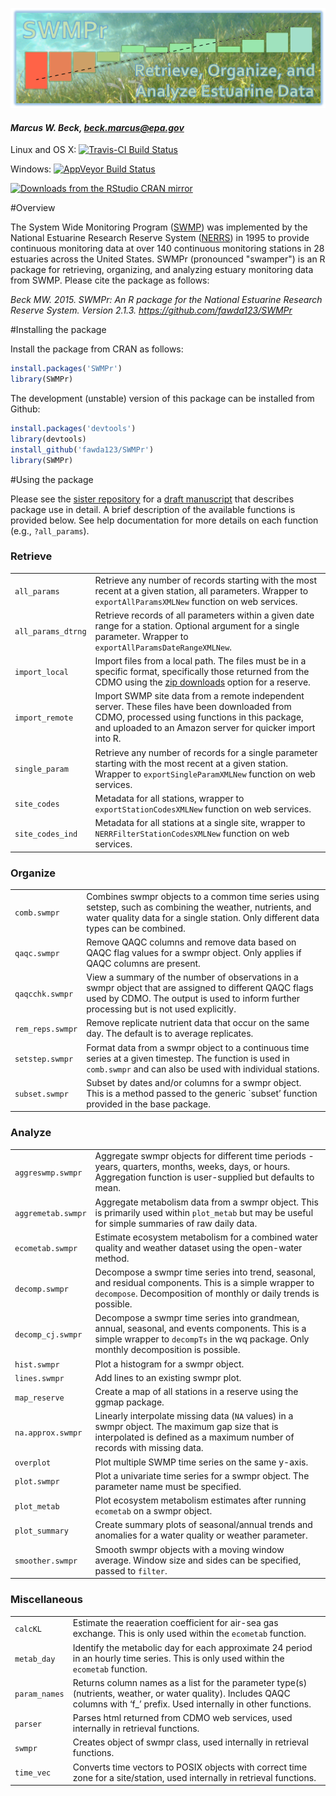 
![](swmpr_logo.png)

#### *Marcus W. Beck, beck.marcus@epa.gov*

Linux and OS X: [![Travis-CI Build Status](https://travis-ci.org/fawda123/SWMPr.png?branch=master)](https://travis-ci.org/fawda123/SWMPr)

Windows: [![AppVeyor Build Status](https://ci.appveyor.com/api/projects/status/github/fawda123/SWMPr?branch=master)](https://ci.appveyor.com/project/fawda123/SWMPr)

[![Downloads from the RStudio CRAN mirror](http://cranlogs.r-pkg.org/badges/grand-total/SWMPr)](http://cran.rstudio.com/package=SWMPr)

#Overview 

The System Wide Monitoring Program ([SWMP](http://nerrs.noaa.gov/RCDefault.aspx?ID=18)) was implemented by the National Estuarine Research Reserve System ([NERRS](http://nerrs.noaa.gov/)) in 1995 to provide continuous monitoring data at over 140 continuous monitoring stations in 28 estuaries across the United States.  SWMPr (pronounced "swamper") is an R package for retrieving, organizing, and analyzing estuary monitoring data from SWMP. Please cite the package as follows:

*Beck MW. 2015. SWMPr: An R package for the National Estuarine Research Reserve System.  Version 2.1.3. https://github.com/fawda123/SWMPr*

#Installing the package

Install the package from CRAN as follows:


```r
install.packages('SWMPr')
library(SWMPr)
```

The development (unstable) version of this package can be installed from Github:


```r
install.packages('devtools')
library(devtools)
install_github('fawda123/SWMPr')
library(SWMPr)
```

#Using the package

Please see the [sister repository](https://github.com/fawda123/swmpr_manu) for a [draft manuscript](https://github.com/fawda123/swmpr_manu/blob/master/swmpr_manu.pdf) that describes package use in detail.  A brief description of the available functions is provided below. See help documentation for more details on each function (e.g., `?all_params`).

<h3>Retrieve</h3>
<table>
<tr><td><code>all_params</code></td><td>Retrieve any number of records starting with the most recent at a given station, all parameters. Wrapper to <code>exportAllParamsXMLNew</code> function on web services.</td></tr>
<tr><td><code>all_params_dtrng</code></td><td> Retrieve records of all parameters within a given date range for a station. Optional argument for a single parameter. Wrapper to <code>exportAllParamsDateRangeXMLNew</code>.</td></tr>
<tr><td><code>import_local</code></td><td> Import files from a local path. The files must be in a specific format, specifically those returned from the CDMO using the <a href="http://cdmo.baruch.sc.edu/aqs/zips.cfm">zip downloads</a> option for a reserve.</td></tr>
<tr><td><code>import_remote</code></td><td> Import SWMP site data from a remote independent server. These files have been downloaded from CDMO, processed using functions in this package, and uploaded to an Amazon server for quicker import into R.</td></tr>
<tr><td><code>single_param</code></td><td> Retrieve any number of records for a single parameter starting with the most recent at a given station. Wrapper to <code>exportSingleParamXMLNew</code> function on web services.</td></tr>
<tr><td><code>site_codes</code></td><td> Metadata for all stations, wrapper to <code>exportStationCodesXMLNew</code> function on web services.</td></tr>
<tr><td><code>site_codes_ind</code></td><td> Metadata for all stations at a single site, wrapper to <code>NERRFilterStationCodesXMLNew</code> function on web services.</td></tr>
</table>
<h3>Organize</h3>
<table>
<tr><td><code>comb.swmpr</code></td><td> Combines swmpr objects to a common time series using setstep, such as combining the weather, nutrients, and water quality data for a single station. Only different data types can be combined.</td></tr>
<tr><td><code>qaqc.swmpr</code></td><td> Remove QAQC columns and remove data based on QAQC flag values for a swmpr object. Only applies if QAQC columns are present.</td></tr>
<tr><td><code>qaqcchk.swmpr</code></td><td> View a summary of the number of observations in a swmpr object that are assigned to different QAQC flags used by CDMO. The output is used to inform further processing but is not used explicitly.</td></tr>
<tr><td><code>rem_reps.swmpr</code></td><td> Remove replicate nutrient data that occur on the same day. The default is to average replicates.</td></tr>
<tr><td><code>setstep.swmpr</code></td><td> Format data from a swmpr object to a continuous time series at a given timestep. The function is used in <code>comb.swmpr</code> and can also be used with individual stations.</td></tr>
<tr><td><code>subset.swmpr</code></td><td> Subset by dates and/or columns for a swmpr object. This is a method passed to the generic `subset’ function provided in the base package.</td></tr>
</table>
<h3>Analyze</h3>
<table>
<tr><td><code>aggreswmp.swmpr</code></td><td> Aggregate swmpr objects for different time periods - years, quarters, months, weeks, days, or hours. Aggregation function is user-supplied but defaults to mean.</td></tr>
<tr><td><code>aggremetab.swmpr</code></td><td> Aggregate metabolism data from a swmpr object. This is primarily used within <code>plot_metab</code> but may be useful for simple summaries of raw daily data.</td></tr>
<tr><td><code>ecometab.swmpr</code></td><td> Estimate ecosystem metabolism for a combined water quality and weather dataset using the open-water method.</td></tr>
<tr><td><code>decomp.swmpr</code></td><td> Decompose a swmpr time series into trend, seasonal, and residual components. This is a simple wrapper to <code>decompose</code>. Decomposition of monthly or daily trends is possible.</td></tr>
<tr><td><code>decomp_cj.swmpr</code></td><td> Decompose a swmpr time series into grandmean, annual, seasonal, and events components. This is a simple wrapper to <code>decompTs</code> in the wq package. Only monthly decomposition is possible.</td></tr>
<tr><td><code>hist.swmpr</code></td><td> Plot a histogram for a swmpr object.</td></tr>
<tr><td><code>lines.swmpr</code></td><td> Add lines to an existing swmpr plot.</td></tr>
<tr><td><code>map_reserve</code></td><td> Create a map of all stations in a reserve using the ggmap package.</td></tr>
<tr><td><code>na.approx.swmpr</code></td><td> Linearly interpolate missing data (<code>NA</code> values) in a swmpr object. The maximum gap size that is interpolated is defined as a maximum number of records with missing data.</td></tr>
<tr><td><code>overplot</code></td><td> Plot multiple SWMP time series on the same y-axis.</td></tr>
<tr><td><code>plot.swmpr</code></td><td> Plot a univariate time series for a swmpr object. The parameter name must be specified.</td></tr>
<tr><td><code>plot_metab
</code></td><td> Plot ecosystem metabolism estimates after running <code>ecometab</code> on a swmpr object.</td></tr>
<tr><td><code>plot_summary</code></td><td> Create summary plots of seasonal/annual trends and anomalies for a water quality or weather parameter.</td></tr>
<tr><td><code>smoother.swmpr</code></td><td> Smooth swmpr objects with a moving window average. Window size and sides can be specified, passed to <code>filter</code>.</td></tr>
</table>
<h3>Miscellaneous</h3>
<table>
<tr><td><code>calcKL</code></td><td> Estimate the reaeration coefficient for air-sea gas exchange. This is only used within the <code>ecometab</code> function.</td></tr>
<tr><td><code>metab_day</code></td><td> Identify the metabolic day for each approximate 24 period in an hourly time series. This is only used within the <code>ecometab</code> function.</td></tr>
<tr><td><code>param_names</code></td><td> Returns column names as a list for the parameter type(s) (nutrients, weather, or water quality). Includes QAQC columns with ‘f_’ prefix. Used internally in other functions.</td></tr>
<tr><td><code>parser</code></td><td> Parses html returned from CDMO web services, used internally in retrieval functions.</td></tr>
<tr><td><code>swmpr</code></td><td> Creates object of swmpr class, used internally in retrieval functions.</td></tr>
<tr><td><code>time_vec</code></td><td> Converts time vectors to POSIX objects with correct time zone for a site/station, used internally in retrieval functions.</td></tr>
</table>
